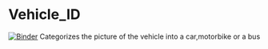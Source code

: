 # Vehicle_ID
[![Binder](https://mybinder.org/badge_logo.svg)](https://hub-binder.mybinder.ovh/user/naveenjs98-vehicle_id-qa49b1x8/voila/render/Vehicle_Classification_App.ipynb)
Categorizes the picture of the vehicle into a car,motorbike or a bus
